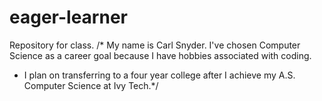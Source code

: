 # eager-learner
Repository for class.
/* My name is Carl Snyder. I've chosen Computer Science as a career goal because I have hobbies associated with coding. 
* I plan on transferring to a four year college after I achieve my A.S. Computer Science at Ivy Tech.*/
